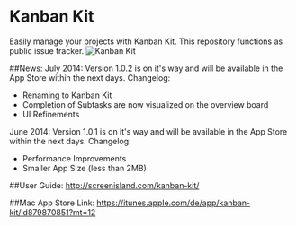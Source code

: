 Kanban Kit
===============
Easily manage your projects with Kanban Kit. This repository functions as public issue tracker.
![Kanban Kit](http://screenisland.com/kanban-kit/img/kk@2x.png)

##News:
July 2014:
Version 1.0.2 is on it's way and will be available in the App Store within the next days.
Changelog:
- Renaming to Kanban Kit
- Completion of Subtasks are now visualized on the overview board
- UI Refinements

June 2014: 
Version 1.0.1 is on it's way and will be available in the App Store within the next days.
Changelog: 
- Performance Improvements
- Smaller App Size (less than 2MB)


##User Guide:
http://screenisland.com/kanban-kit/

##Mac App Store Link:
https://itunes.apple.com/de/app/kanban-kit/id879870851?mt=12
